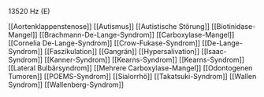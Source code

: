 13520 Hz (E)

[[Aortenklappenstenose]]
[[Autismus]]
[[Autistische Störung]]
[[Biotinidase-Mangel]]
[[Brachmann-De-Lange-Syndrom]]
[[Carboxylase-Mangel]]
[[Cornelia De-Lange-Syndrom]]
[[Crow-Fukase-Syndrom]]
[[De-Lange-Syndrom]]
[[Faszikulation]]
[[Gangrän]]
[[Hypersalivation]]
[[Isaac-Syndrom]]
[[Kanner-Syndrom]]
[[Kearns-Syndrom]]
[[Kearns-Syndrom]]
[[Lateral Bulbärsyndrom]]
[[Mehrere Carboxylase-Mangel]]
[[Odontogenen Tumoren]]
[[POEMS-Syndrom]]
[[Sialorrhö]]
[[Takatsuki-Syndrom]]
[[Wallen Syndrom]]
[[Wallenberg-Syndrom]]